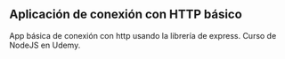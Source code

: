 ## Aplicación de conexión con HTTP básico

App básica de conexión con http usando la librería de express.
Curso de NodeJS en Udemy.